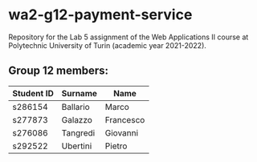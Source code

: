 # wa2-g12-payment-service
Repository for the Lab 5 assignment of the Web Applications II course at Polytechnic University of Turin (academic year 2021-2022).

## Group 12 members:
| Student ID | Surname | Name |
| --- | --- | --- |
| s286154 | Ballario | Marco |
| s277873 | Galazzo | Francesco |
| s276086 | Tangredi | Giovanni |
| s292522 | Ubertini | Pietro |
